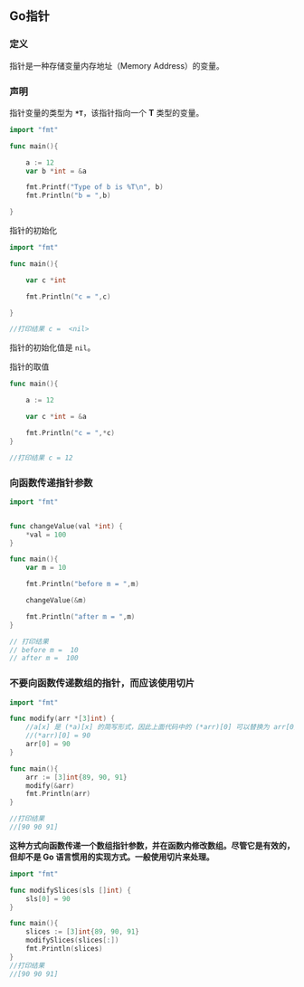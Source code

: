 ## Go指针

### 定义

指针是一种存储变量内存地址（Memory Address）的变量。

### 声明

指针变量的类型为 **`*T`**，该指针指向一个 **T** 类型的变量。

```go
import "fmt"

func main(){

	a := 12
	var b *int = &a

	fmt.Printf("Type of b is %T\n", b)
	fmt.Println("b = ",b)

}
```



指针的初始化

```go
import "fmt"

func main(){

	var c *int

	fmt.Println("c = ",c)

}

//打印结果 c =  <nil>
```

指针的初始化值是 `nil`。

指针的取值

```go
func main(){

	a := 12

	var c *int = &a

	fmt.Println("c = ",*c)
}

//打印结果 c = 12
```

### 向函数传递指针参数

```go
import "fmt"


func changeValue(val *int) {
	*val = 100
}

func main(){
	var m = 10

	fmt.Println("before m = ",m)

	changeValue(&m)

	fmt.Println("after m = ",m)
}

// 打印结果
// before m =  10
// after m =  100
```

### 不要向函数传递数组的指针，而应该使用切片

```go
import "fmt"

func modify(arr *[3]int) {
	//a[x] 是 (*a)[x] 的简写形式，因此上面代码中的 (*arr)[0] 可以替换为 arr[0]
	//(*arr)[0] = 90
	arr[0] = 90
}

func main(){
	arr := [3]int{89, 90, 91}
	modify(&arr)
	fmt.Println(arr)
}

//打印结果
//[90 90 91]
```

**这种方式向函数传递一个数组指针参数，并在函数内修改数组。尽管它是有效的，但却不是 Go 语言惯用的实现方式。一般使用切片来处理。**

```go
import "fmt"

func modifySlices(sls []int) {
	sls[0] = 90
}

func main(){
	slices := [3]int{89, 90, 91}
	modifySlices(slices[:])
	fmt.Println(slices)
}
//打印结果
//[90 90 91]
```

